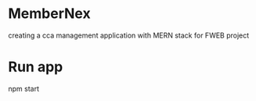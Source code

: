 # MemberNex
creating a cca management application with MERN stack for FWEB project

# Run app
npm start
